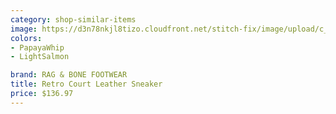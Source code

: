 ```yaml
---
category: shop-similar-items
image: https://d3n78nkjl8tizo.cloudfront.net/stitch-fix/image/upload/c_scale,h_500/e_trim:9/f_auto,q_auto/e_replace_color:f2f3f4:300:ffffff/v1665039045/cmgwmiol5toqd7mbutiu.jpg
colors: 
- PapayaWhip
- LightSalmon

brand: RAG & BONE FOOTWEAR
title: Retro Court Leather Sneaker
price: $136.97
---
```


